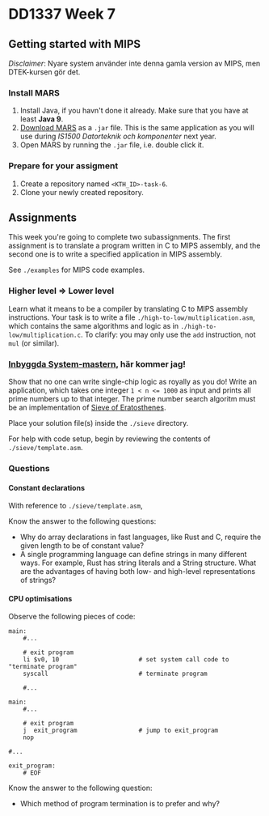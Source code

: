# DD1337 Week 7

## Getting started with MIPS

_Disclaimer_: Nyare system använder inte denna gamla version av MIPS, men DTEK-kursen gör det.

### Install MARS

1) Install Java, if you havn't done it already. Make sure that you have at least **Java 9**. 
2) [Download MARS](https://courses.missouristate.edu/KenVollmar/MARS/MARS_4_5_Aug2014/Mars4_5.jar) as a `.jar` file. This is the same application as you will use during *IS1500 Datorteknik och komponenter* next year.
3) Open MARS by running the `.jar` file, i.e. double click it.

### Prepare for your assigment

1) Create a repository named `<KTH_ID>-task-6`.
2) Clone your newly created repository.

## Assignments

This week you're going to complete two subassignments. The first assignment is to translate a program written in C to MIPS assembly, and the second one is to write a specified application in MIPS assembly.

See `./examples` for MIPS code examples.

### Higher level => Lower level

Learn what it means to be a compiler by translating C to MIPS assembly instructions. Your task is to write a file `./high-to-low/multiplication.asm`, which contains the same algorithms and logic as in `./high-to-low/multiplication.c`. To clarify: you may only use the `add` instruction, not `mul` (or similar).

### [Inbyggda System-mastern](https://www.kth.se/student/kurser/program/TEBSM/20212/arskurs1), här kommer jag!

Show that no one can write single-chip logic as royally as you do! Write an application, which takes one integer `1 < n <= 1000` as input and prints all prime numbers up to that integer. The prime number search algoritm must be an implementation of [Sieve of Eratosthenes](https://en.wikipedia.org/wiki/Sieve_of_Eratosthenes). 

Place your solution file(s) inside the `./sieve` directory.

For help with code setup, begin by reviewing the contents of `./sieve/template.asm`.

### Questions

#### Constant declarations

With reference to `./sieve/template.asm`,

Know the answer to the following questions:
- Why do array declarations in fast languages, like Rust and C, require the given length to be of constant value?
- A single programming language can define strings in many different ways. For example, Rust has string literals and a String structure. What are the advantages of having both low- and high-level representations of strings? 

#### CPU optimisations

Observe the following pieces of code:
```
main:
    #...

    # exit program
    li $v0, 10                      # set system call code to "terminate program"
    syscall                         # terminate program

    #...
```
```
main:
    #...

    # exit program
    j  exit_program                 # jump to exit_program
    nop

#...

exit_program:
    # EOF
```

Know the answer to the following question:
- Which method of program termination is to prefer and why?
